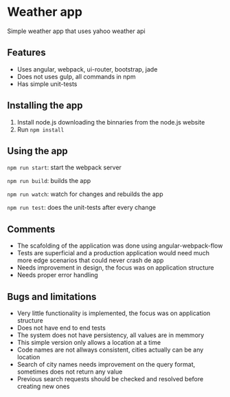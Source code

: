 # Weather app

Simple weather app that uses yahoo weather api

## Features

- Uses angular, webpack, ui-router, bootstrap, jade
- Does not uses gulp, all commands in npm
- Has simple unit-tests

## Installing the app

1. Install node.js downloading the binnaries from the node.js website
2. Run `npm install`

## Using the app

`npm run start`: start the webpack server

`npm run build`: builds the app

`npm run watch`: watch for changes and rebuilds the app

`npm run test`: does the unit-tests after every change

## Comments

* The scafolding of the application was done using angular-webpack-flow
* Tests are superficial and a production application would need much more edge scenarios that could never crash de app
* Needs improvement in design, the focus was on application structure
* Needs proper error handling

## Bugs and limitations

* Very little functionality is implemented, the focus was on application structure
* Does not have end to end tests
* The system does not have persistency, all values are in memmory
* This simple version only allows a location at a time
* Code names are not allways consistent, cities actually can be any location
* Search of city names needs improvement on the query format, sometimes does not return any value
* Previous search requests should be checked and resolved before creating new ones